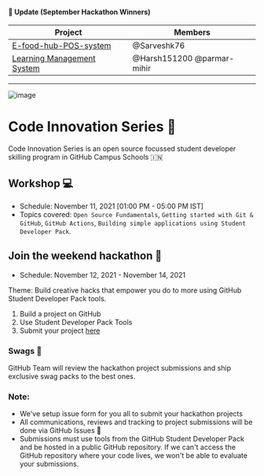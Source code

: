 #### 📣 Update (September Hackathon Winners)
| Project      | Members |
| ----------- | ----------- |
| [E-food-hub-POS-system](https://github.com/GitHub-Campus-Program-India/CIS/issues/13)      | @Sarveshk76       |
| [Learning Management System](https://github.com/GitHub-Campus-Program-India/CIS/issues/10)   | @Harsh151200 @parmar-mihir         |

---
![image](https://user-images.githubusercontent.com/52326803/132934703-e8b7883f-1339-4ab9-9cc4-010103a1ca82.png)

# Code Innovation Series 🎉

Code Innovation Series is an open source focussed student developer skilling program in GitHub Campus Schools 🇮🇳 

## Workshop 💻
- Schedule: November 11, 2021 [01:00 PM - 05:00 PM IST] 
- Topics covered: `Open Source Fundamentals`, `Getting started with Git & GitHub`, `GitHub Actions`, `Building simple applications using Student Developer Pack`.


## Join the weekend hackathon 🚀
- Schedule: November 12, 2021 - November 14, 2021  

Theme: Build creative hacks that empower you do to more using GitHub Student Developer Pack tools. 

1. Build a project on GitHub 
2. Use Student Developer Pack Tools 
3. Submit your project [here](https://github.com/GitHub-Campus-Program-India/September2021/issues/new/choose)

### Swags 🎁
GitHub Team will review the hackathon project submissions and ship exclusive swag packs to the best ones. 


### Note: 
- We've setup issue form for you all to submit your hackathon projects
- All communications, reviews and tracking to project submissions will be done via GitHub Issues 👀 
- Submissions must use tools from the GitHub Student Developer Pack and be hosted in a public GitHub repository. If we can't access the GitHub repository where your code lives, we won't be able to evaluate your submissions. 
